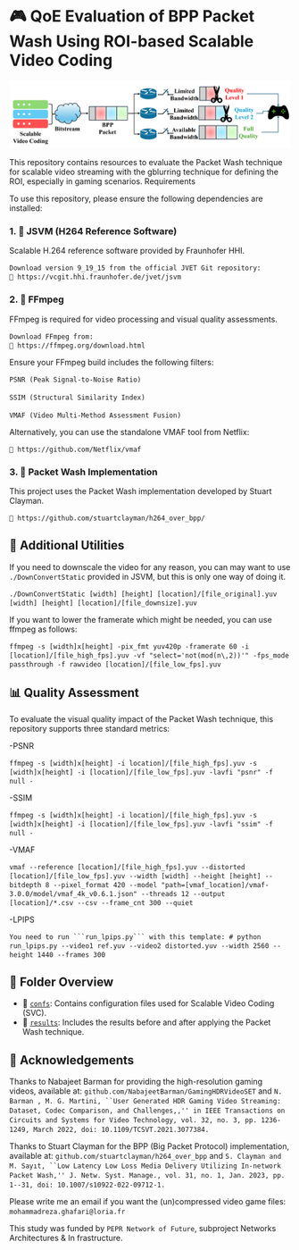 # 🎮 QoE Evaluation of BPP Packet Wash Using ROI-based Scalable Video Coding

![packet wash in one go](pictures/BPPstreaming.png)
 
This repository contains resources to evaluate the Packet Wash technique for scalable video streaming with the gblurring technique for defining the ROI, especially in gaming scenarios.
Requirements

To use this repository, please ensure the following dependencies are installed:
### 1. 🧩 JSVM (H264 Reference Software)

Scalable H.264 reference software provided by Fraunhofer HHI.

    Download version 9_19_15 from the official JVET Git repository:
    🔗 https://vcgit.hhi.fraunhofer.de/jvet/jsvm

### 2. 🎥 FFmpeg

FFmpeg is required for video processing and visual quality assessments.

    Download FFmpeg from:
    🔗 https://ffmpeg.org/download.html

Ensure your FFmpeg build includes the following filters:

    PSNR (Peak Signal-to-Noise Ratio)

    SSIM (Structural Similarity Index)

    VMAF (Video Multi-Method Assessment Fusion)

Alternatively, you can use the standalone VMAF tool from Netflix:

    🔗 https://github.com/Netflix/vmaf

### 3. 🧪 Packet Wash Implementation

This project uses the Packet Wash implementation developed by Stuart Clayman.

    🔗 https://github.com/stuartclayman/h264_over_bpp/

## 🔧 Additional Utilities

If you need to downscale the video for any reason, you can may want to use `./DownConvertStatic` provided in JSVM, but this is only one way of doing it.

    ./DownConvertStatic [width] [height] [location]/[file_original].yuv [width] [height] [location]/[file_downsize].yuv

If you want to lower the framerate which might be needed, you can use ffmpeg as follows:

    ffmpeg -s [width]x[height] -pix_fmt yuv420p -framerate 60 -i [location]/[file_high_fps].yuv -vf "select='not(mod(n\,2))'" -fps_mode passthrough -f rawvideo [location]/[file_low_fps].yuv

## 📊 Quality Assessment

To evaluate the visual quality impact of the Packet Wash technique, this repository supports three standard metrics:

-PSNR

    ffmpeg -s [width]x[height] -i location]/[file_high_fps].yuv -s [width]x[height] -i [location]/[file_low_fps].yuv -lavfi "psnr" -f null -

-SSIM

    ffmpeg -s [width]x[height] -i location]/[file_high_fps].yuv -s [width]x[height] -i [location]/[file_low_fps].yuv -lavfi "ssim" -f null -

-VMAF

    vmaf --reference [location]/[file_high_fps].yuv --distorted [location]/[file_low_fps].yuv --width [width] --height [height] --bitdepth 8 --pixel_format 420 --model "path=[vmaf_location]/vmaf-3.0.0/model/vmaf_4k_v0.6.1.json" --threads 12 --output [location]/*.csv --csv --frame_cnt 300 --quiet

-LPIPS

    You need to run ```run_lpips.py``` with this template: # python run_lpips.py --video1 ref.yuv --video2 distorted.yuv --width 2560 --height 1440 --frames 300


## 📁 Folder Overview

- 📁 [`confs`](./Confs): Contains configuration files used for Scalable Video Coding (SVC).
- 📁 [`results`](./results): Includes the results before and after applying the Packet Wash technique.

## 🙏 Acknowledgements
Thanks to Nabajeet Barman for providing the high-resolution gaming videos, available at: ```github.com/NabajeetBarman/GamingHDRVideoSET``` and ```N. Barman , M. G. Martini, ``User Generated HDR Gaming Video Streaming: Dataset, Codec Comparison, and Challenges,,'' in IEEE Transactions on Circuits and Systems for Video Technology, vol. 32, no. 3, pp. 1236-1249, March 2022, doi: 10.1109/TCSVT.2021.3077384.```

Thanks to Stuart Clayman for the BPP (Big Packet Protocol) implementation, available at: ```github.com/stuartclayman/h264_over_bpp``` and ```S. Clayman and M. Sayıt, ``Low Latency Low Loss Media Delivery Utilizing In-network Packet Wash,'' J. Netw. Syst. Manage., vol. 31, no. 1, Jan. 2023, pp. 1--31, doi: 10.1007/s10922-022-09712-1.```

Please write me an email if you want the (un)compressed video game files: ```mohammadreza.ghafari@loria.fr```

This study was funded by ```PEPR Network of Future```, subproject Networks Architectures & In frastructure.


    
